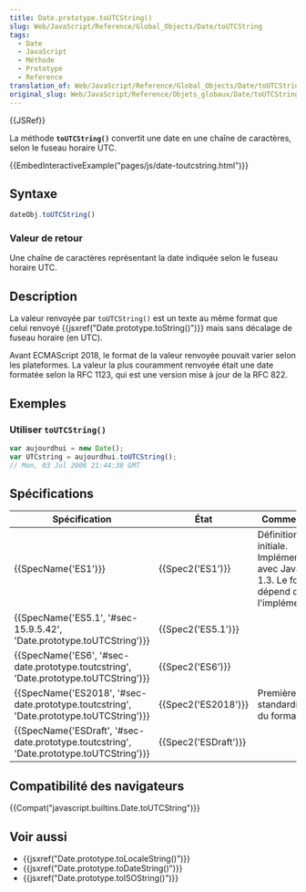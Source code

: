 ```yaml
---
title: Date.prototype.toUTCString()
slug: Web/JavaScript/Reference/Global_Objects/Date/toUTCString
tags:
  - Date
  - JavaScript
  - Méthode
  - Prototype
  - Reference
translation_of: Web/JavaScript/Reference/Global_Objects/Date/toUTCString
original_slug: Web/JavaScript/Reference/Objets_globaux/Date/toUTCString
---
```

{{JSRef}}

La méthode **`toUTCString()`** convertit une date en une chaîne de caractères, selon le fuseau horaire UTC.

{{EmbedInteractiveExample("pages/js/date-toutcstring.html")}}

## Syntaxe

```js
dateObj.toUTCString()
```

### Valeur de retour

Une chaîne de caractères représentant la date indiquée selon le fuseau horaire UTC.

## Description

La valeur renvoyée par `toUTCString()` est un texte au même format que celui renvoyé {{jsxref("Date.prototype.toString()")}} mais sans décalage de fuseau horaire (en UTC).

Avant ECMAScript 2018, le format de la valeur renvoyée pouvait varier selon les plateformes. La valeur la plus couramment renvoyée était une date formatée selon la RFC 1123, qui est une version mise à jour de la RFC 822.

## Exemples

### Utiliser `toUTCString()`

```js
var aujourdhui = new Date();
var UTCstring = aujourdhui.toUTCString();
// Mon, 03 Jul 2006 21:44:38 GMT
```

## Spécifications

| Spécification                                                                                                        | État                         | Commentaires                                                                                |
| -------------------------------------------------------------------------------------------------------------------- | ---------------------------- | ------------------------------------------------------------------------------------------- |
| {{SpecName('ES1')}}                                                                                             | {{Spec2('ES1')}}         | Définition initiale. Implémentée avec JavaScript 1.3. Le format dépend de l'implémentation. |
| {{SpecName('ES5.1', '#sec-15.9.5.42', 'Date.prototype.toUTCString')}}                         | {{Spec2('ES5.1')}}     |                                                                                             |
| {{SpecName('ES6', '#sec-date.prototype.toutcstring', 'Date.prototype.toUTCString')}}     | {{Spec2('ES6')}}         |                                                                                             |
| {{SpecName('ES2018', '#sec-date.prototype.toutcstring', 'Date.prototype.toUTCString')}} | {{Spec2('ES2018')}}     | Première standardisation du format                                                          |
| {{SpecName('ESDraft', '#sec-date.prototype.toutcstring', 'Date.prototype.toUTCString')}} | {{Spec2('ESDraft')}} |                                                                                             |

## Compatibilité des navigateurs

{{Compat("javascript.builtins.Date.toUTCString")}}

## Voir aussi

- {{jsxref("Date.prototype.toLocaleString()")}}
- {{jsxref("Date.prototype.toDateString()")}}
- {{jsxref("Date.prototype.toISOString()")}}
